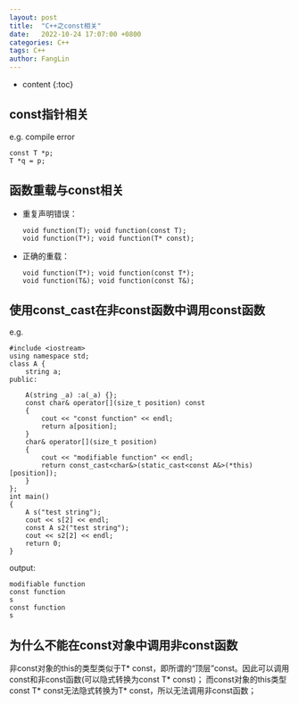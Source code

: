 ```yaml
---
layout: post
title:  "C++之const相关"
date:   2022-10-24 17:07:00 +0800
categories: C++
tags: C++
author: FangLin
---
```


* content
{:toc}

## const指针相关
  e.g. compile error
  ```
  const T *p;
  T *q = p;
  ```
## 函数重载与const相关
  + 重复声明错误：
    ```
    void function(T); void function(const T);
    void function(T*); void function(T* const);
    ```
  + 正确的重载：
    ```
    void function(T*); void function(const T*);
    void function(T&); void function(const T&);
    ```
## 使用const_cast在非const函数中调用const函数
  e.g.
  ```
  #include <iostream>
  using namespace std;
  class A {
      string a;
  public:

      A(string _a) :a(_a) {};
      const char& operator[](size_t position) const
      {
          cout << "const function" << endl;
          return a[position];
      }
      char& operator[](size_t position)
      {
          cout << "modifiable function" << endl;
          return const_cast<char&>(static_cast<const A&>(*this)[position]);
      }
  };
  int main()
  {
      A s("test string");
      cout << s[2] << endl;
      const A s2("test string");
      cout << s2[2] << endl;
      return 0;
  }
  ```
  output:
  ```
  modifiable function
  const function
  s
  const function
  s
  ```
## 为什么不能在const对象中调用非const函数
  非const对象的this的类型类似于T* const，即所谓的“顶层”const。因此可以调用const和非const函数(可以隐式转换为const T* const)；
  而const对象的this类型const T* const无法隐式转换为T* const，所以无法调用非const函数；
